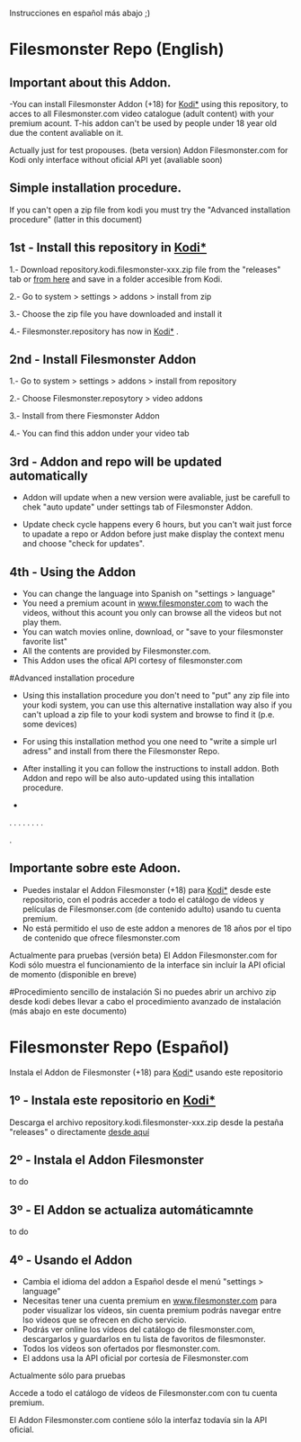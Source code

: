 Instrucciones en español más abajo ;)


# Filesmonster Repo (English)

## Important about this Addon.
-You can install Filesmonster Addon (+18) for [Kodi*](https://kodi.tv/download/) using this repository, to acces to all Filesmonster.com video catalogue (adult content) with your premium acount.
T-his addon can't be used by people under 18 year old due the content avaliable on it.

Actually just for test propouses. (beta version)
Addon Filesmonster.com for Kodi only interface without oficial API yet (avaliable soon)
 

  
## Simple installation procedure.

If you can't open a zip file from kodi you must try the "Advanced installation procedure" (latter in this document)

## 1st - Install this repository in [Kodi*](https://kodi.tv/download/) 
1.- Download repository.kodi.filesmonster-xxx.zip file from the "releases" tab or [from here](https://github.com/spaniard1978/Filesmonster/releases) and save in a folder accesible from Kodi.

2.- Go to system > settings > addons > install from zip

3.- Choose the zip file you have downloaded and install it

4.- Filesmonster.repository has now in [Kodi*](https://kodi.tv/download/) .
  
   

## 2nd - Install Filesmonster Addon

1.- Go to system > settings > addons > install from repository

2.- Choose Filesmonster.reposytory > video addons

3.- Install from there Fiesmonster Addon

4.- You can find this addon under your video tab 
  
  

## 3rd - Addon and repo will be updated automatically

- Addon will update when a new version were avaliable, just be carefull to chek "auto update" under settings tab of Filesmonster Addon.

- Update check cycle happens every 6 hours, but you can't wait just force to upadate a repo or Addon before just make display the context menu and choose "check for updates".

## 4th - Using the Addon
- You can change the language into Spanish on  "settings > language"
- You need a premium acount in www.filesmonster.com to wach the videos, without this acount you only can browse all the videos but not play them.
- You can watch movies online, download, or "save to your filesmonster favorite list"
- All the contents are provided by Filesmonster.com.
- This Addon uses the ofical API cortesy of filesmonster.com


#Advanced installation procedure
- Using this installation procedure you don't need to "put" any zip file into your kodi system, you can use this alternative installation way also if you can't upload a zip file to your kodi system and browse to find it (p.e. some devices)
- For using this installation method you one need to "write a simple url adress" and install from there the Filesmonster Repo.
- After installing it you can follow the instructions to install addon. Both Addon and repo will be also auto-updated using this intallation procedure.


- 

.
.
.
.
.
.
.
.
    
.

## Importante sobre este Adoon.
- Puedes instalar el  Addon Filesmonster (+18) para [Kodi*](https://kodi.tv/download/) desde este repositorio, con el podrás acceder a todo el catálogo de vídeos y películas de Filesmonser.com (de contenido adulto) usando tu cuenta premium.
- No está permitido el uso de este addon a menores de 18 años por el tipo de contenido que ofrece filesmonster.com

Actualmente para pruebas (versión beta)
El Addon Filesmonster.com for Kodi sólo muestra el funcionamiento de la  interface sin incluír la API oficial de momento (disponible en breve)
 
 
#Procedimiento sencillo de instalación
Si no puedes abrir un archivo zip desde kodi debes llevar a cabo el procedimiento avanzado de instalación (más abajo en este documento)

# Filesmonster Repo (Español)

Instala el Addon de Filesmonster (+18) para [Kodi*](https://kodi.tv/download/)  usando este repositorio

## 1º - Instala este repositorio en [Kodi*](https://kodi.tv/download/) 

Descarga el archivo repository.kodi.filesmonster-xxx.zip desde la pestaña "releases"  o directamente [desde aquí](https://github.com/spaniard1978/Filesmonster/releases)


## 2º - Instala el Addon Filesmonster
to do

## 3º - El Addon se actualiza automáticamnte
to do

## 4º - Usando el Addon
- Cambia el idioma del addon a Español desde el menú "settings > language"
- Necesitas tener una cuenta premium en www.filesmonster.com para poder visualizar los vídeos, sin cuenta premium podrás navegar entre lso videos que se ofrecen en dicho servicio.
- Podrás ver online los vídeos del catálogo de filesmonster.com, descargarlos y guardarlos en tu lista de favoritos de filesmonster.
- Todos los vídeos son ofertados por flesmonster.com.
- El addons usa la API oficial por cortesía de Filesmonster.com


Actualmente sólo para pruebas

Accede a todo el catálogo de vídeos de Filesmonster.com con tu cuenta premium.

El Addon Filesmonster.com contiene sólo la interfaz todavía sin la API oficial.
